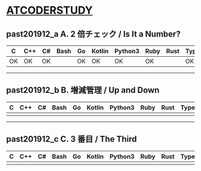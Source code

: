 # [ATCODERSTUDY](https://atcoder-tags.herokuapp.com/tag_search/Easy)

## past201912_a	A. 2 倍チェック / Is It a Number?
|C  |C++|C# |Bash|Go |Kotlin|Python3|Ruby|Rust|Typescript|
|---|---|---|----|---|------|-------|----|----|----------|
|OK |OK |OK |    |OK |OK    |OK     |OK  |    |OK        |
---

## past201912_b    B. 増減管理 / Up and Down　　
|C  |C++|C# |Bash|Go |Kotlin|Python3|Ruby|Rust|Typescript|
|---|---|---|----|---|------|-------|----|----|----------|
|||||||||||
---

## past201912_c    C. 3 番目 / The Third　　
|C  |C++|C# |Bash|Go |Kotlin|Python3|Ruby|Rust|Typescript|
|---|---|---|----|---|------|-------|----|----|----------|
|||||||||||
